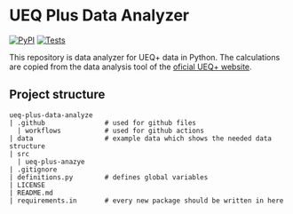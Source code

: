 # UEQ Plus Data Analyzer

[![PyPI](https://img.shields.io/pypi/v/ueqplusanalyze.svg?style=plastic)](https://pypi.org/project/ueqplusanalyze/)
[![Tests](https://img.shields.io/github/actions/workflow/status/B3J4y/ueq-plus-data-analyze/test_code.yml?style=plastic)](https://github.com/B3J4y/ueq-plus-data-analyze/actions/workflows/test_code.yml)

This repository is data analyzer for UEQ+ data in Python. The calculations are copied from the 
data analysis tool of the [oficial UEQ+ website](https://ueqplus.ueq-research.org/).

## Project structure

```
ueq-plus-data-analyze
| .github               # used for github files
  | workflows           # used for github actions
| data                  # example data which shows the needed data structure
| src
  | ueq-plus-anazye
| .gitignore
| definitions.py        # defines global variables
| LICENSE               
| README.md
| requirements.in       # every new package should be written in here
```